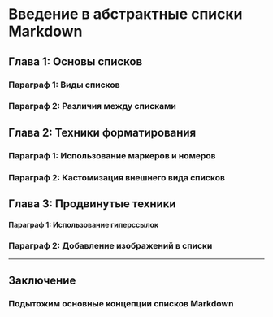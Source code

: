# Введение в абстрактные списки Markdown
## Глава 1: Основы списков
### Параграф 1: Виды списков
### Параграф 2: Различия между списками
## Глава 2: Техники форматирования
### Параграф 1: Использование маркеров и номеров
### Параграф 2: Кастомизация внешнего вида списков
## Глава 3: Продвинутые техники
#### Параграф 1: Использование гиперссылок
### Параграф 2: Добавление изображений в списки
***
## Заключение
### Подытожим основные концепции списков Markdown